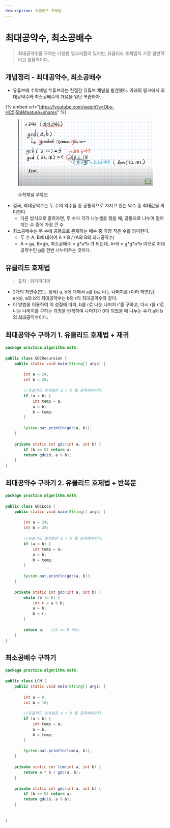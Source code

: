 ```yaml
---
description: 유클리드 호제법
---
```


# 최대공약수, 최소공배수

> 최대공약수를 구하는 다양한 알고리즘이 있지만, 유클리드 호제법이 가장 일반적이고 효율적이다.&#x20;

## 개념정리 - 최대공약수, 최소공배수&#x20;

* 유튜브에 수학채널 쑤튜브라는 친절한 유튜브 채널을 발견했다. 아래의 링크에서 최대공약수와 최소공배수의 개념을 일단 복습하자.&#x20;

{% embed url="https://youtube.com/watch?v=Obs-HC5j5bI&feature=shares" %}

<figure><img src="../../../../.gitbook/assets/image (5) (1).png" alt=""><figcaption><p>수학채널 쑤튜브 </p></figcaption></figure>

* 결국, 최대공약수는 두 수의 약수들 중 공통적으로 가지고 있는 약수 중 최대값을 의미한다.&#x20;
  * 다른 방식으로 말하자면, 두 수가 각각 나눗셈을 했을 때, 공통으로 나누어 떨어지는 수 중에 가장 큰 수
* 최소공배수는 두 수에 공통으로 존재하는 배수 중 가장 작은 수를 의미한다.&#x20;
  * 두 수 A, B에 대하여 A \* B / (A와 B의 최대공약수)&#x20;
  * A = ga, B=gb, 최소공배수 = g\*a\*b 가 되는데, A\*B = g\*g\*a\*b 이므로 최대공약수인 g를 한번 나누어주는 것이다.&#x20;



## 유클리드 호제법

> 출처 : 위키피디아&#x20;

* 2개의 자연수(또는 정식) a, b에 대해서 a를 b로 나눈 나머지를 r이라 하면(단, a>b), a와 b의 최대공약수는 b와 r의 최대공약수와 같다.&#x20;
* 이 방법을 이용하여 이 성질에 따라, b를 r로 나눈 나머지 r'를 구하고, 다시 r을 r'로 나눈 나머지를 구하는 과정을 반복하여 나머지가 0이 되었을 때 나누는 수가 a와 b의 최대공약수이다.



## 최대공약수 구하기 1. 유클리드 호제법 + 재귀

```java
package practice.algorithm.math;

public class GDCRecursion {
    public static void main(String[] args) {

        int a = 24;
        int b = 28;

        //유클리드 호제법은 a > b 를 충족해야한다.
        if (a < b) {
            int temp = a;
            a = b;
            b = temp;
        }

        System.out.println(gdc(a, b));
    }

    private static int gdc(int a, int b) {
        if (b == 0) return a;
        return gdc(b, a % b);
    }
}
```

## 최대공약수 구하기 2. 유클리드 호제법 + 반복문

```java
package practice.algorithm.math;

public class GDCLoop {
    public static void main(String[] args) {

        int a = 24;
        int b = 28;

        //유클리드 호제법은 a > b 를 충족해야한다.
        if (a < b) {
            int temp = a;
            a = b;
            b = temp;
        }

        System.out.println(gdc(a, b));
    }

    private static int gdc(int a, int b) {
        while (b != 0) {
            int r = a % b;
            a = b;
            b = r;
        }

        return a;   //b == 0 이다.
    }
}
```

## 최소공배수 구하기 &#x20;

```java
package practice.algorithm.math;

public class LCM {
    public static void main(String[] args) {

        int a = 8;
        int b = 10;

        //유클리드 호제법은 a > b 를 충족해야한다.
        if (a < b) {
            int temp = a;
            a = b;
            b = temp;
        }

        System.out.println(lcm(a, b));
    }

    private static int lcm(int a, int b) {
        return a * b / gdc(a, b);
    }

    private static int gdc(int a, int b) {
        if (b == 0) return a;
        return gdc(b, a % b);
    }


}
```

